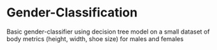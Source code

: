 # Gender-Classification
Basic gender-classifier using decision tree model on a small dataset of body metrics (height, width, shoe size) for males and females
